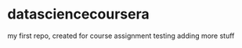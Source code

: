 datasciencecoursera
===================

my first repo, created for course assignment
testing adding more stuff 
